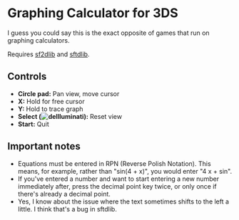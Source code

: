 # Graphing Calculator for 3DS

I guess you could say this is the exact opposite of games that run on graphing calculators.

Requires [sf2dlib](https://github.com/xerpi/sf2dlib) and [sftdlib](https://github.com/xerpi/sftdlib).

## Controls

* **Circle pad:** Pan view, move cursor
* **X:** Hold for free cursor
* **Y:** Hold to trace graph
* **Select (![deIlluminati](https://static-cdn.jtvnw.net/emoticons/v1/46248/1.0)):** Reset view
* **Start:** Quit

## Important notes

* Equations must be entered in RPN (Reverse Polish Notation). This means, for example, rather than "sin(4 + x)", you would enter "4 x + sin".
* If you've entered a number and want to start entering a new number immediately after, press the decimal point key twice, or only once if there's already a decimal point.
* Yes, I know about the issue where the text sometimes shifts to the left a little. I think that's a bug in sftdlib.